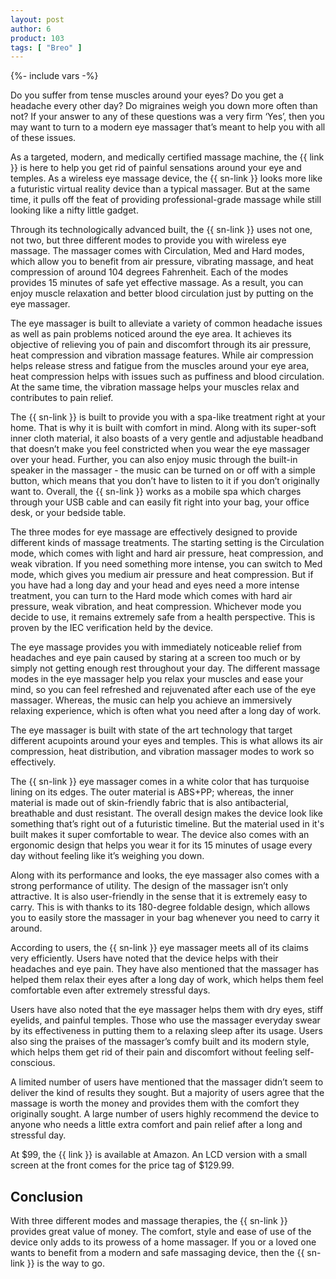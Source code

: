 ```yaml
---
layout: post
author: 6
product: 103
tags: [ "Breo" ]  
---
```


{%- include vars -%}

Do you suffer from tense muscles around your eyes? Do you get a headache every other day? Do migraines weigh you down more often than not? If your answer to any of these questions was a very firm ‘Yes’, then you may want to turn to a modern eye massager that’s meant to help you with all of these issues.

  

As a targeted, modern, and medically certified massage machine, the {{ link }} is here to help you get rid of painful sensations around your eye and temples. As a wireless eye massage device, the {{ sn-link }} looks more like a futuristic virtual reality device than a typical massager. But at the same time, it pulls off the feat of providing professional-grade massage while still looking like a nifty little gadget.
  

Through its technologically advanced built, the {{ sn-link }} uses not one, not two, but three different modes to provide you with wireless eye massage. The massager comes with Circulation, Med and Hard modes, which allow you to benefit from air pressure, vibrating massage, and heat compression of around 104 degrees Fahrenheit. Each of the modes provides 15 minutes of safe yet effective massage. As a result, you can enjoy muscle relaxation and better blood circulation just by putting on the eye massager.

  

The eye massager is built to alleviate a variety of common headache issues as well as pain problems noticed around the eye area. It achieves its objective of relieving you of pain and discomfort through its air pressure, heat compression and vibration massage features. While air compression helps release stress and fatigue from the muscles around your eye area, heat compression helps with issues such as puffiness and blood circulation. At the same time, the vibration massage helps your muscles relax and contributes to pain relief.

  

The {{ sn-link }} is built to provide you with a spa-like treatment right at your home. That is why it is built with comfort in mind. Along with its super-soft inner cloth material, it also boasts of a very gentle and adjustable headband that doesn’t make you feel constricted when you wear the eye massager over your head. Further, you can also enjoy music through the built-in speaker in the massager - the music can be turned on or off with a simple button, which means that you don’t have to listen to it if you don’t originally want to. Overall, the {{ sn-link }} works as a mobile spa which charges through your USB cable and can easily fit right into your bag, your office desk, or your bedside table.

  

The three modes for eye massage are effectively designed to provide different kinds of massage treatments. The starting setting is the Circulation mode, which comes with light and hard air pressure, heat compression, and weak vibration. If you need something more intense, you can switch to Med mode, which gives you medium air pressure and heat compression. But if you have had a long day and your head and eyes need a more intense treatment, you can turn to the Hard mode which comes with hard air pressure, weak vibration, and heat compression. Whichever mode you decide to use, it remains extremely safe from a health perspective. This is proven by the IEC verification held by the device.

  

The eye massage provides you with immediately noticeable relief from headaches and eye pain caused by staring at a screen too much or by simply not getting enough rest throughout your day. The different massage modes in the eye massager help you relax your muscles and ease your mind, so you can feel refreshed and rejuvenated after each use of the eye massager. Whereas, the music can help you achieve an immersively relaxing experience, which is often what you need after a long day of work.

  

The eye massager is built with state of the art technology that target different acupoints around your eyes and temples. This is what allows its air compression, heat distribution, and vibration massager modes to work so effectively.

  

The {{ sn-link }} eye massager comes in a white color that has turquoise lining on its edges. The outer material is ABS+PP; whereas, the inner material is made out of skin-friendly fabric that is also antibacterial, breathable and dust resistant. The overall design makes the device look like something that’s right out of a futuristic timeline. But the material used in it's built makes it super comfortable to wear. The device also comes with an ergonomic design that helps you wear it for its 15 minutes of usage every day without feeling like it’s weighing you down.

  

Along with its performance and looks, the eye massager also comes with a strong performance of utility. The design of the massager isn’t only attractive. It is also user-friendly in the sense that it is extremely easy to carry. This is with thanks to its 180-degree foldable design, which allows you to easily store the massager in your bag whenever you need to carry it around.

  

According to users, the {{ sn-link }} eye massager meets all of its claims very efficiently. Users have noted that the device helps with their headaches and eye pain. They have also mentioned that the massager has helped them relax their eyes after a long day of work, which helps them feel comfortable even after extremely stressful days.

  

Users have also noted that the eye massager helps them with dry eyes, stiff eyelids, and painful temples. Those who use the massager everyday swear by its effectiveness in putting them to a relaxing sleep after its usage. Users also sing the praises of the massager’s comfy built and its modern style, which helps them get rid of their pain and discomfort without feeling self-conscious.

  

A limited number of users have mentioned that the massager didn’t seem to deliver the kind of results they sought. But a majority of users agree that the massage is worth the money and provides them with the comfort they originally sought. A large number of users highly recommend the device to anyone who needs a little extra comfort and pain relief after a long and stressful day.


At $99, the {{ link }} is available at Amazon. An LCD version with a small screen at the front comes for the price tag of $129.99.

  





## Conclusion

With three different modes and massage therapies, the {{ sn-link }} provides great value of money. The comfort, style and ease of use of the device only adds to its prowess of a home massager. If you or a loved one wants to benefit from a modern and safe massaging device, then the {{ sn-link }} is the way to go.
